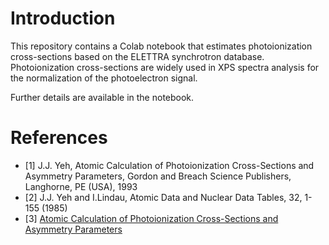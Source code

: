 # Introduction

This repository contains a Colab notebook that estimates photoionization cross-sections based on the ELETTRA synchrotron database.
Photoionization cross-sections are widely used in XPS spectra analysis for the normalization of the photoelectron signal.

Further details are available in the notebook.

# References

- [1] J.J. Yeh, Atomic Calculation of Photoionization Cross-Sections and Asymmetry Parameters, Gordon and Breach Science Publishers, Langhorne, PE (USA), 1993
- [2] J.J. Yeh and I.Lindau, Atomic Data and Nuclear Data Tables, 32, 1-155 (1985)
- [3] [Atomic Calculation of Photoionization Cross-Sections and Asymmetry Parameters](https://vuo.elettra.eu/services/elements/WebElements.html)
